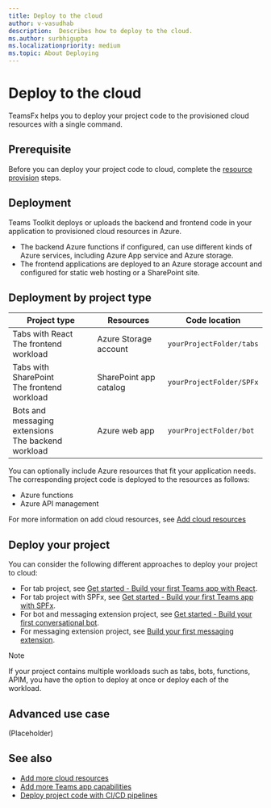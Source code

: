 ```yaml
---
title: Deploy to the cloud
author: v-vasudhab
description:  Describes how to deploy to the cloud.
ms.author: surbhigupta
ms.localizationpriority: medium
ms.topic: About Deploying
---
```


# Deploy to the cloud 

TeamsFx helps you to deploy your project code to the provisioned cloud resources with a single command.

## Prerequisite

Before you can deploy your project code to cloud, complete the [resource provision](provision-in-the-cloud.md) steps.

## Deployment

Teams Toolkit deploys or uploads the backend and frontend code in your application to provisioned cloud resources in Azure.

* The backend Azure functions if configured, can use different kinds of Azure services, including Azure App service and Azure storage.
* The frontend applications are deployed to an Azure storage account and configured for static web hosting or a SharePoint site.

## Deployment by project type

|Project type|Resources|Code location|
|-------------|----------|---------------|
|Tabs with React </br> The frontend workload|Azure Storage account|`yourProjectFolder/tabs`|
|Tabs with SharePoint </br> The frontend workload |SharePoint app catalog|`yourProjectFolder/SPFx`|
|Bots and messaging extensions </br> The backend workload | Azure web app|`yourProjectFolder/bot` |

You can optionally include Azure resources that fit your application needs. The corresponding project code is deployed to the resources as follows:

* Azure functions
* Azure API management

For more information on add cloud resources, see [Add cloud resources](add-cloud-resources.md)

## Deploy your project

You can consider the following different approaches to deploy your project to cloud:

* For tab project, see [Get started - Build your first Teams app with React](~/get-started/first-app-react.md?tabs=vscode#deploy-your-app-to-azure).
* For tab project with SPFx, see [Get started - Build your first Teams app with SPFx](~/get-started/first-app-spfx.md?tabs=cli#deploy-your-app-to-sharepoint).
* For bot and messaging extension project, see [Get started - Build your first conversational bot](~/get-started/first-app-bot.md?tabs=vscode#deploy-your-app-to-azure).  
* For messaging extension project, see [Build your first messaging extension](~/get-started/first-message-extension.md?tabs=vscode#deploy-your-app-to-azure).

> [!NOTE]
> If your project contains multiple workloads such as tabs, bots, functions, APIM, you have the option to deploy at once or deploy each of the workload.

## Advanced use case

(Placeholder)

## See also

* [Add more cloud resources](~\toolkit\add-cloud-resources.md)
* [Add more Teams app capabilities](~\toolkit\add-capabilities.md)
* [Deploy project code with CI/CD pipelines](~\toolkit\build-pipelines.md)
